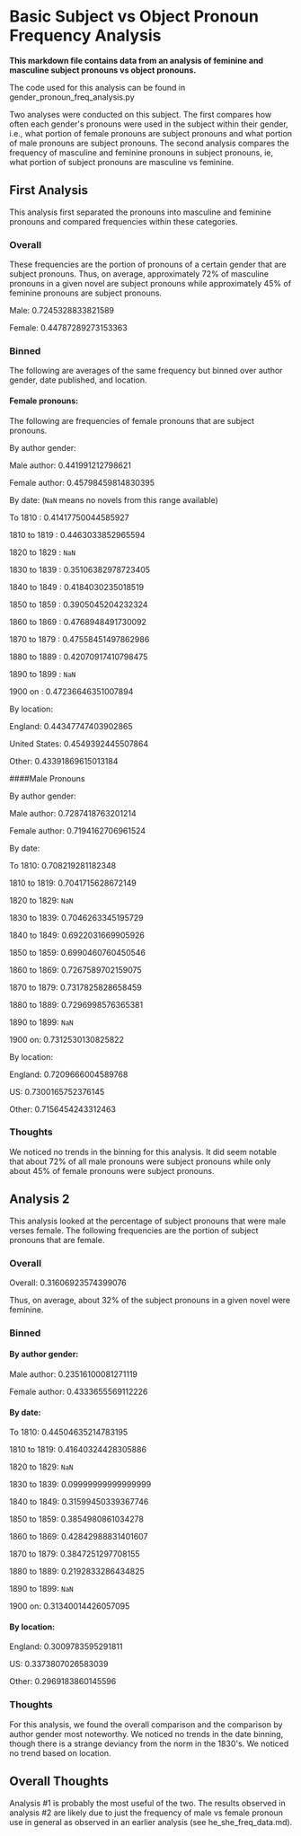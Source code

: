 # Basic Subject vs Object Pronoun Frequency Analysis

**This markdown file contains data from an analysis of feminine
and masculine subject pronouns vs object pronouns.**

The code used for this analysis can be found in 
gender\_pronoun\_freq\_analysis.py

Two analyses were conducted on this subject. The first compares
how often each gender's pronouns were used in the subject within
their gender, i.e., what portion of female pronouns are subject pronouns
and what portion of male pronouns are subject pronouns. The 
second analysis compares the frequency of masculine and 
feminine pronouns in subject pronouns, ie, what portion of 
subject pronouns are masculine vs feminine.

## First Analysis
This analysis first separated the pronouns into masculine 
and feminine pronouns and compared frequencies within these
categories.

### Overall
These frequencies are the portion of pronouns of a certain
gender that are subject pronouns. Thus, on average, approximately 72% of 
masculine pronouns in a given novel are subject pronouns while approximately 
45% of feminine pronouns are subject pronouns.

Male: 
0.7245328833821589

Female: 
0.44787289273153363

### Binned
The following are averages of the same frequency but binned 
over author gender, date published, and location.

#### Female pronouns:
The following are frequencies of female pronouns that are
 subject pronouns.

By author gender: 

Male author: 0.441991212798621

Female author: 0.45798459814830395

By date: (`NaN` means no novels from this range available)

To 1810 : 0.41417750044585927 

1810 to 1819 : 0.4463033852965594 

1820 to 1829 : `NaN`

1830 to 1839 : 0.35106382978723405 

1840 to 1849 : 0.4184030235018519 

1850 to 1859 : 0.3905045204232324 

1860 to 1869 : 0.4768948491730092 

1870 to 1879 : 0.47558451497862986 

1880 to 1889 : 0.42070917410798475 

1890 to 1899 : `NaN`

1900 on : 0.47236646351007894

By location:

England: 0.44347747403902865 

United States: 0.4549392445507864 

Other: 0.43391869615013184

####Male Pronouns

By author gender:

Male author: 0.7287418763201214
 
Female author: 0.7194162706961524
 
By date:

To 1810: 0.708219281182348

1810 to 1819: 0.7041715628672149 

1820 to 1829: `NaN`

1830 to 1839: 0.7046263345195729 

1840 to 1849: 0.6922031669905926 

1850 to 1859: 0.6990460760450546 

1860 to 1869: 0.7267589702159075 

1870 to 1879: 0.7317825828658459 

1880 to 1889: 0.7296998576365381 

1890 to 1899: `NaN`

1900 on: 0.7312530130825822

By location:

England: 0.7209666004589768

US: 0.7300165752376145

Other: 0.7156454243312463
 
### Thoughts
We noticed no trends in the binning for this analysis. 
It did seem notable that about 72% of all male pronouns were
subject pronouns while only about 45% of female pronouns
were subject pronouns.

## Analysis 2

This analysis looked at the percentage of subject pronouns
that were male verses female. The following frequencies are
the portion of subject pronouns that are female.

### Overall
Overall: 0.31606923574399076

Thus, on average, about 32% of the subject pronouns in a given 
novel were feminine.

### Binned

#### By author gender:

Male author: 0.23516100081271119

Female author: 0.4333655569112226

#### By date:

To 1810: 0.44504635214783195

1810 to 1819: 0.41640324428305886

1820 to 1829: `NaN`

1830 to 1839: 0.09999999999999999

1840 to 1849: 0.31599450339367746

1850 to 1859: 0.3854980861034278

1860 to 1869: 0.42842988831401607

1870 to 1879: 0.3847251297708155

1880 to 1889: 0.2192833286434825

1890 to 1899: `NaN` 

1900 on: 0.31340014426057095

#### By location:

England: 0.3009783595291811

US: 0.3373807026583039

Other: 0.2969183860145596

### Thoughts
For this analysis, we found the overall comparison and the
comparison by author gender most noteworthy. We noticed no
trends in the date binning, though there is a strange deviancy
from the norm in the 1830's. We noticed no trend based on location.

## Overall Thoughts
Analysis #1 is probably the most useful of the two. The results
observed in analysis #2 are likely due to just the frequency of
male vs female pronoun use in general as observed in an earlier
analysis (see he\_she\_freq\_data.md).




